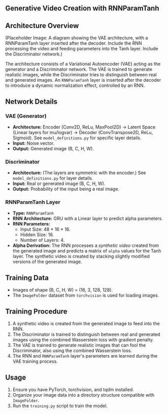 ## Generative Video Creation with RNNParamTanh

## Architecture Overview

(Placeholder Image: A diagram showing the VAE architecture, with a RNNParamTanh layer inserted after the decoder. Include the RNN processing the video and feeding parameters into the Tanh layer. Include the Discriminator network.)

The architecture consists of a Variational Autoencoder (VAE) acting as the generator and a Discriminator network. The VAE is trained to generate realistic images, while the Discriminator tries to distinguish between real and generated images. An `RNNParamTanh` layer is inserted after the decoder to introduce a dynamic normalization effect, controlled by an RNN.

## Network Details

### VAE (Generator)

*   **Architecture:** Encoder (Conv2D, ReLu, MaxPool2D) -> Latent Space (Linear layers for mu/logvar) -> Decoder (ConvTranspose2D, ReLu, Sigmoid).  See `model_definitions.py` for specific layer details.
*   **Input:** Noise vector.
*   **Output:** Generated image (B, C, H, W).

### Discriminator

*   **Architecture:** (The layers are symmetric with the encoder.) See `model_definitions.py` for layer details.
*   **Input:** Real or generated image (B, C, H, W).
*   **Output:** Probability of the input being a real image.

### RNNParamTanh Layer

*   **Type:** `RNNParamTanh`
*   **RNN Architecture:** GRU with a Linear layer to predict alpha parameters.
*   **RNN Parameters:**
    *   Input Size: 48 * 16 * 16.
    *   Hidden Size: 16.
    *   Number of Layers: 4.
*   **Alpha Derivation:** The RNN processes a *synthetic video* created from the generated image and predicts a matrix of `alpha` values for the Tanh layer.  The synthetic video is created by stacking slightly modified versions of the generated image.

## Training Data

*   Images of shape (B, C, H, W) = (16, 3, 128, 128).
*   The `ImageFolder` dataset from `torchvision` is used for loading images.

## Training Procedure

1.  A synthetic video is created from the generated image to feed into the RNN.
2.  The Discriminator is trained to distinguish between real and generated images using the combined Wasserstein loss with gradient penalty.
3.  The VAE is trained to generate realistic images that can fool the Discriminator, also using the combined Wasserstein loss.
4.  The RNN and `RNNParamTanh` layer's parameters are learned during the VAE training process.

## Usage

1.  Ensure you have PyTorch, torchvision, and tqdm installed.
2.  Organize your image data into a directory structure compatible with `ImageFolder`.
3.  Run the `training.py` script to train the model.
